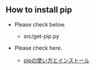 ## How to install pip
* Please check below.
  * src/get-pip.py

* Please check here.
  * [pipの使い方とインストール](https://www.python-izm.com/tips/pip/)